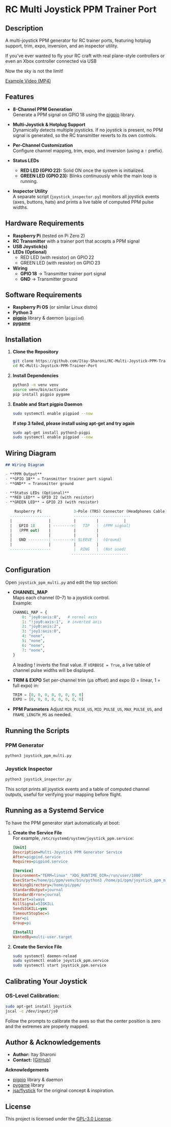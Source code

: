 # RC Multi Joystick PPM Trainer Port

## Description
A multi-joystick PPM generator for RC trainer ports, featuring hotplug support, trim, expo, inversion, and an inspector utility.

If you’ve ever wanted to fly your RC craft with real plane-style controllers or even an Xbox controller connected via USB

Now the sky is not the limit!


[Example Video (MP4)](Example.mp4?raw=true)

## Features

- **8-Channel PPM Generation**  
  Generate a PPM signal on GPIO 18 using the [pigpio](http://abyz.me.uk/rpi/pigpio/) library.

- **Multi-Joystick & Hotplug Support**  
  Dynamically detects multiple joysticks. If no joystick is present, no PPM signal is generated, so the RC transmitter reverts to its own controls.

- **Per-Channel Customization**  
  Configure channel mapping, trim, expo, and inversion (using a `!` prefix).

- **Status LEDs**  
  - **RED LED (GPIO 22):** Solid ON once the system is initialized.  
  - **GREEN LED (GPIO 23):** Blinks continuously while the main loop is running.

- **Inspector Utility**  
  A separate script (`joystick_inspector.py`) monitors all joystick events (axes, buttons, hats) and prints a live table of computed PPM pulse widths.

## Hardware Requirements

- **Raspberry Pi** (tested on Pi Zero 2)
- **RC Transmitter** with a trainer port that accepts a PPM signal
- **USB Joystick(s)**
- **LEDs (Optional)**  
  - RED LED (with resistor) on GPIO 22  
  - GREEN LED (with resistor) on GPIO 23
- **Wiring**  
  - **GPIO 18** → Transmitter trainer port signal  
  - **GND** → Transmitter ground

## Software Requirements

- **Raspberry Pi OS** (or similar Linux distro)
- **Python 3**
- [**pigpio**](http://abyz.me.uk/rpi/pigpio/) library & daemon (`pigpiod`)
- [**pygame**](https://www.pygame.org/)

## Installation

1. **Clone the Repository**

   ```bash
   git clone https://github.com/Itay-Sharoni/RC-Multi-Joystick-PPM-Trainer-Port.git
   cd RC-Multi-Joystick-PPM-Trainer-Port
   ```

2. **Install Dependencies**

   ```bash
   python3 -m venv venv
   source venv/bin/activate
   pip install pigpio pygame
   ```

3. **Enable and Start pigpio Daemon**

   ```bash
   sudo systemctl enable pigpiod --now
   ```

   **If step 3 failed, please install using apt-get and try again**

   ```bash
   sudo apt-get install python3-pigpi
   sudo systemctl enable pigpiod --now
   ```

## Wiring Diagram

   ```markdown
## Wiring Diagram

- **PPM Output**  
  - **GPIO 18** → Transmitter trainer port signal
  - **GND** → Transmitter ground

- **Status LEDs (Optional)**  
  - **RED LED** → GPIO 22 (with resistor)
  - **GREEN LED** → GPIO 23 (with resistor)
   ```

```sql
    Raspberry Pi              3‑Pole (TRS) Connector (Headphones Cable)
  ------------------          -------------------------
  |                |          |         |           |
  |   GPIO 18      | -------->|   TIP   |  (PPM signal)
  |   (PPM out)    |          |         |           
  |                |          |         |           
  |   GND ---------| -------->| SLEEVE  |  (Ground)
  |                |          |         |
  ------------------          |  RING   |  (Not used)
                             -------------------------
```

## Configuration

Open `joystick_ppm_multi.py` and edit the top section:

- **CHANNEL_MAP**  
  Maps each channel (0–7) to a joystick control.  
  Example:
  ```python
  CHANNEL_MAP = {
      0: "joy0:axis:0",   # normal axis
      1: "!joy0:axis:1",  # inverted axis
      2: "joy0:axis:2",
      3: "joy1:axis:0",
      4: "none",
      5: "none",
      6: "none",
      7: "none",
  }
  ```

  A leading ! inverts the final value.
  If `VERBOSE = True`, a live table of channel pulse widths will be displayed.

- **TRIM & EXPO**
  Set per-channel trim (µs offset) and expo (0 = linear, 1 = full expo) in:
  ```python
  TRIM = [0, 0, 0, 0, 0, 0, 0, 0]
  EXPO = [0, 0, 0, 0, 0, 0, 0, 0]
  ```

- **PPM Parameters**
  Adjust `MIN_PULSE_US`, `MID_PULSE_US`, `MAX_PULSE_US`, and `FRAME_LENGTH_MS` as needed.


## Running the Scripts

### PPM Generator

```bash
python3 joystick_ppm_multi.py
```


### Joystick Inspector

```bash
python3 joystick_inspector.py
```
This script prints all joystick events and a table of computed channel outputs, useful for verifying your mapping before flight.


## Running as a Systemd Service

To have the PPM generator start automatically at boot:

1. **Create the Service File**  
   For example, `/etc/systemd/system/joystick_ppm.service`:
   ```ini
   [Unit]
   Description=Multi-Joystick PPM Generator Service
   After=pigpiod.service
   Requires=pigpiod.service

   [Service]
   Environment="TERM=linux" "XDG_RUNTIME_DIR=/run/user/1000"
   ExecStart=/home/pi/ppm/venv/bin/python3 /home/pi/ppm/joystick_ppm_multi.py
   WorkingDirectory=/home/pi/ppm/
   StandardOutput=journal
   StandardError=journal
   Restart=always
   KillSignal=SIGKILL
   SendSIGKILL=yes
   TimeoutStopSec=5
   User=pi
   Group=pi

   [Install]
   WantedBy=multi-user.target
   ```

2. **Create the Service File**
   ```bash
   sudo systemctl daemon-reload
   sudo systemctl enable joystick_ppm.service
   sudo systemctl start joystick_ppm.service
   ```

## Calibrating Your Joystick
### OS-Level Calibration:
```bash
sudo apt-get install joystick
jscal -c /dev/input/js0
```
Follow the prompts to calibrate the axes so that the center position is zero and the extremes are properly mapped.


## Author & Acknowledgements

- **Author:** Itay Sharoni 
- **Contact:** [[GitHub](https://github.com/Itay-Sharon)]

**Acknowledgements**  
- [pigpio](http://abyz.me.uk/rpi/pigpio/) library & daemon  
- [pygame](https://www.pygame.org/) library  
- [jsa/flystick](https://github.com/jsa/flystick) for the original concept & inspiration.


## License

This project is licensed under the [GPL-3.0 License](LICENSE).



